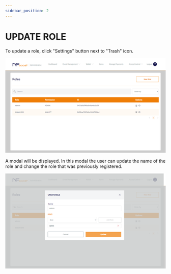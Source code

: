 ```yaml
---
sidebar_position: 2
---
```


# UPDATE ROLE

To update a role, click "Settings" button next to "Trash" icon. 

![1](/img/registernovarole.png)

A modal will be displayed. In this modal the user can update the name of the role and change the role that was previously registered.

![1](/img/attnovarole.png)

